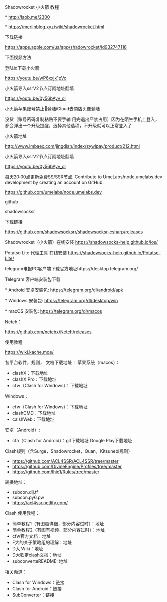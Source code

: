 Shadowrocket 小火箭 教程

\* http://laob.me/2300

\* https://merlinblog.xyz/wiki/shadowrocket.html

下载链接

https://apps.apple.com/us/app/shadowrocket/id932747118

下面视频方法

登陆id下载小火箭

https://youtu.be/wP6xxjx1pVo

小火箭导入ssrV2节点订阅地址翻墙

https://youtu.be/0y56bAyv_oI

小火箭苹果账号禁止🚫登陆iCloud去商店头像登陆

没货（账号密码复制粘贴不要手输 用完退出严禁占用）因为在陌生手机上登入，都会弹出一个升级提醒，选择其他选项，不升级就可以正常登入了

小火箭地址

http://www.imbaex.com/jingdian/index/zywlpay/product/212.html

小火箭导入ssrV2节点订阅地址翻墙

https://youtu.be/0y56bAyv_oI

每天20:00点更新免费SS/SSR节点. Contribute to UmeLabs/node.umelabs.dev development by creating an account on GitHub.

https://github.com/umelabs/node.umelabs.dev

github

shadowsocksr

下载链接

https://github.com/shadowsocksrr/shadowsocksr-csharp/releases

Shadowrocket（小火箭）在线安装 https://shadowsocks-help.github.io/ios/

Potatso Lite 代理工具 在线安装 https://shadowsocks-help.github.io/Potatso-Lite/

telegram电报PC客户端下载官方地址https://desktop.telegram.org/ 

Telegram 客户端安装包下载

\* Android 安卓安装包: https://telegram.org/dl/android/apk

\* Windows 安装包: https://telegram.org/dl/desktop/win

\* macOS 安装包: https://telegram.org/dl/macos

Netch：

https://github.com/netchx/Netch/releases

使用教程

https://wiki.kache.moe/





各平台软件，规则， 文档下载地址：
苹果系统（macos）：
- clashX：下载地址
- clashX Pro：下载地址
- cfw（Clash for Windows）：下载地址

Windows：
- cfw（Clash for Windows）：下载地址
- clashCMD：下载地址
- calshWeb：下载地址

安卓（Android）:
- cfa（Clash for Android）：git下载地址   Google Play下载地址

Clash规则（含Surge，Shadowrocket，Quan，Kitsunebi规则）
- https://github.com/ACL4SSR/ACL4SSR/tree/master
- https://github.com/DivineEngine/Profiles/tree/master
- https://github.com/lhie1/Rules/tree/master

转换地址：
- subcon.dlj.tf
- subcon.py6.pw
- https://acl4ssr.netlify.com/

Clash 使用教程：
- 简单教程1（有图超详细，部分内容过时）：地址
- 简单教程2（有图有视频，部分内容过时）：地址
- cfw官方文档：地址
- F大的关于策略组的理解：地址
- D大 Wiki：地址
- D大钦定clash文档：地址
- subconverteREADME:  地址

相关频道：
- Clash for Windows：链接
- Clash for Android：链接
- SubConverter：链接
